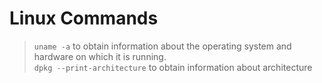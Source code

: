 # Linux Commands


> ``` uname -a ```
>  to obtain information about the operating system and hardware on which it is running. </br>
> ``` dpkg --print-architecture ```
> to obtain information about architecture
